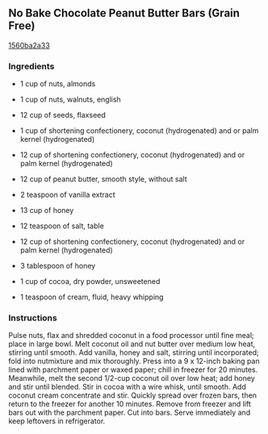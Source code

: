 ## No Bake Chocolate Peanut Butter Bars (Grain Free)

[1560ba2a33](http://www.food.com/recipe/no-bake-chocolate-peanut-butter-bars-grain-free-518916)

### Ingredients

 - 1 cup of nuts, almonds

 - 1 cup of nuts, walnuts, english

 - 12 cup of seeds, flaxseed

 - 1 cup of shortening confectionery, coconut (hydrogenated) and or palm kernel (hydrogenated)

 - 12 cup of shortening confectionery, coconut (hydrogenated) and or palm kernel (hydrogenated)

 - 12 cup of peanut butter, smooth style, without salt

 - 2 teaspoon of vanilla extract

 - 13 cup of honey

 - 12 teaspoon of salt, table

 - 12 cup of shortening confectionery, coconut (hydrogenated) and or palm kernel (hydrogenated)

 - 3 tablespoon of honey

 - 1 cup of cocoa, dry powder, unsweetened

 - 1 teaspoon of cream, fluid, heavy whipping

### Instructions

Pulse nuts, flax and shredded coconut in a food processor until fine meal; place in large bowl. Melt coconut oil and nut butter over medium low heat, stirring until smooth. Add vanilla, honey and salt, stirring until incorporated; fold into nutmixture and mix thoroughly. Press into a 9 x 12-inch baking pan lined with parchment paper or waxed paper; chill in freezer for 20 minutes. Meanwhile, melt the second 1/2-cup coconut oil over low heat; add honey and stir until blended. Stir in cocoa with a wire whisk, until smooth. Add coconut cream concentrate and stir. Quickly spread over frozen bars, then return to the freezer for another 10 minutes. Remove from freezer and lift bars out with the parchment paper. Cut into bars. Serve immediately and keep leftovers in refrigerator.